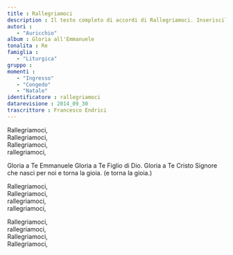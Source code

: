 ```yaml
--- 
title : Rallegriamoci
description : Il testo completo di accordi di Rallegriamoci. Inseriscila nel tuo canzoniere!
autori : 
   - "Auricchio"
album : Gloria all'Emmanuele
tonalita : Re
famiglia : 
   - "Liturgica"
gruppo : 
momenti : 
   - "Ingresso"
   - "Congedo"
   - "Natale"
identificatore : rallegriamoci
datarevisione : 2014_09_30
trascrittore : Francesco Endrici
--- 
```




 Rallegriamoci,  
Rallegriamoci,  
Rallegriamoci,  
rallegriamoci,  


Gloria a Te Emmanuele
Gloria a Te Figlio di Dio.
Gloria a Te Cristo Signore che nasci per noi
e torna la gioia. 
(e torna la gioia.)


 Rallegriamoci,  
Rallegriamoci,  
rallegriamoci,  
rallegriamoci,  


 Rallegriamoci,  
rallegriamoci,  
Rallegriamoci,  
Rallegriamoci,  


